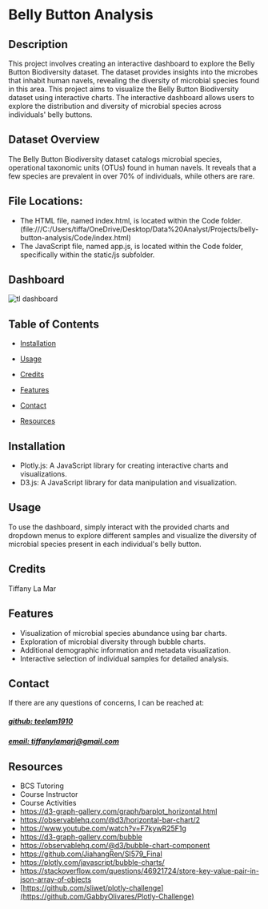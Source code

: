 # Belly Button Analysis



## Description
This project involves creating an interactive dashboard to explore the Belly Button Biodiversity dataset. The dataset provides insights into the microbes that inhabit human navels, revealing the diversity of microbial species found in this area. This project aims to visualize the Belly Button Biodiversity dataset using interactive charts. The interactive dashboard allows users to explore the distribution and diversity of microbial species across individuals' belly buttons.

## Dataset Overview
The Belly Button Biodiversity dataset catalogs microbial species, operational taxonomic units (OTUs) found in human navels. It reveals that a few species are prevalent in over 70% of individuals, while others are rare.

## File Locations:
- The HTML file, named index.html, is located within the Code folder. (file:///C:/Users/tiffa/OneDrive/Desktop/Data%20Analyst/Projects/belly-button-analysis/Code/index.html)
- The JavaScript file, named app.js, is located within the Code folder, specifically within the static/js subfolder.



## Dashboard
![tl dashboard](https://github.com/teelam1910/belly-button-analysis/assets/132629216/e98ef7e8-0957-4319-ab54-a39a1a275961)


## Table of Contents
- [Installation](#installation)
- [Usage](#usage)
- [Credits](#credits)

- [Features](#features)

- [Contact](#contact)
- [Resources](#resources)

## Installation
- Plotly.js: A JavaScript library for creating interactive charts and visualizations.
- D3.js: A JavaScript library for data manipulation and visualization.

## Usage
To use the dashboard, simply interact with the provided charts and dropdown menus to explore different samples and visualize the diversity of microbial species present in each individual's belly button.

## Credits
Tiffany La Mar



## Features
- Visualization of microbial species abundance using bar charts. 
- Exploration of microbial diversity through bubble charts.
- Additional demographic information and metadata visualization.
- Interactive selection of individual samples for detailed analysis.



## Contact
If there are any questions of concerns, I can be reached at:
##### [github: teelam1910](https://github.com/teelam1910)
##### [email: tiffanylamarj@gmail.com](mailto:tiffanylamarj@gmail.com)


## Resources
- BCS Tutoring<br>
- Course Instructor
- Course Activities
- https://d3-graph-gallery.com/graph/barplot_horizontal.html
- https://observablehq.com/@d3/horizontal-bar-chart/2
- https://www.youtube.com/watch?v=F7kywR25F1g
- https://d3-graph-gallery.com/bubble
- https://observablehq.com/@d3/bubble-chart-component
- https://github.com/JiahangRen/SI579_Final
- https://plotly.com/javascript/bubble-charts/
- https://stackoverflow.com/questions/46921724/store-key-value-pair-in-json-array-of-objects
- [https://github.com/sliwet/plotly-challenge](https://github.com/GabbyOlivares/Plotly-Challenge)
 
